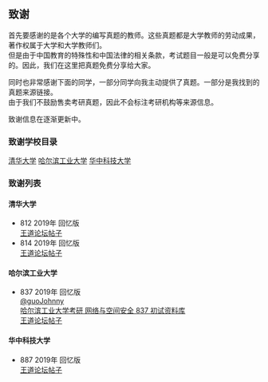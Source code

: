 ## 致谢

首先要感谢的是各个大学的编写真题的教师。这些真题都是大学教师的劳动成果，著作权属于大学和大学教师们。  
但是由于中国教育的特殊性和中国法律的相关条款，考试题目一般是可以免费分享的。因此，我们在这里把真题免费分享给大家。  

同时也非常感谢下面的同学，一部分同学向我主动提供了真题。一部分是我找到的真题来源链接。  
由于我们不鼓励售卖考研真题，因此不会标注考研机构等来源信息。

致谢信息在逐渐更新中。

### 致谢学校目录

[清华大学](#清华大学) 
[哈尔滨工业大学](#哈尔滨工业大学) 
[华中科技大学](#华中科技大学) 

### 致谢列表

#### 清华大学
* 812 2019年 回忆版  
[王道论坛帖子](http://www.cskaoyan.com/thread-652675-1-1.html) 
* 814 2019年 回忆版  
[王道论坛帖子](http://www.cskaoyan.com/thread-652609-1-2.html) 

#### 哈尔滨工业大学
* 837 2019年 回忆版  
[@guoJohnny](https://github.com/guoJohnny)  
[哈尔滨工业大学考研 网络与空间安全 837 初试资料库](https://github.com/guoJohnny/-837-)  
[王道论坛帖子](http://www.cskaoyan.com/thread-652587-1-1.html)

#### 华中科技大学
* 887 2019年 回忆版  
[王道论坛帖子](http://www.cskaoyan.com/thread-652653-1-2.html) 
